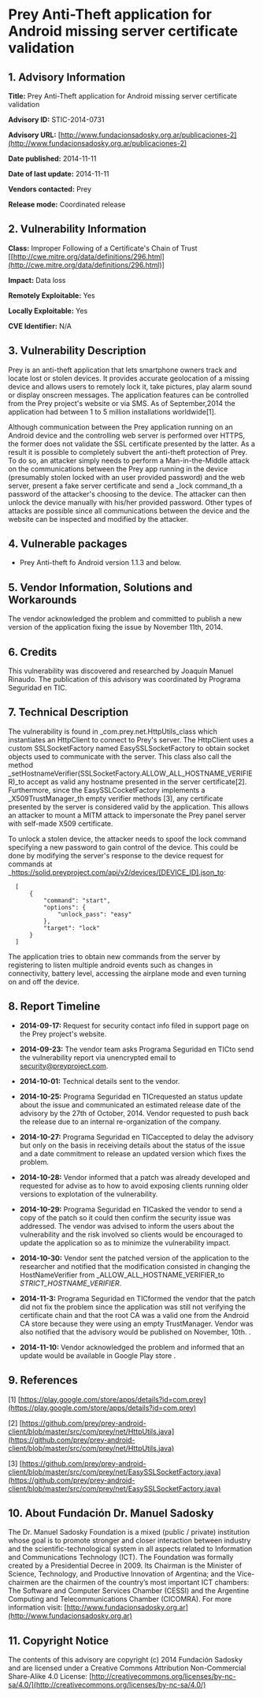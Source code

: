 
# Prey Anti-Theft application for Android missing server certificate validation


## 1. Advisory Information

**Title:** Prey Anti-Theft application for Android missing server certificate validation

**Advisory ID:** STIC-2014-0731

**Advisory URL:** [http://www.fundacionsadosky.org.ar/publicaciones-2](http://www.fundacionsadosky.org.ar/publicaciones-2)

**Date published:** 2014-11-11

**Date of last update:** 2014-11-11

**Vendors contacted:** Prey

**Release mode:** Coordinated release



## 2. Vulnerability Information

**Class:** Improper Following of a Certificate's Chain of Trust [[http://cwe.mitre.org/data/definitions/296.html](http://cwe.mitre.org/data/definitions/296.html)]

**Impact:** Data loss

**Remotely Exploitable:** Yes

**Locally Exploitable:** Yes

**CVE Identifier:** N/A



## 3. Vulnerability Description

Prey is an anti-theft application that lets smartphone owners track and locate lost or stolen devices. It provides accurate geolocation of a missing device and allows users to remotely lock it, take pictures, play alarm sound or display onscreen messages. The application features can be controlled from the Prey project's website or via SMS. As of September,2014 the application had between 1 to 5 million installations worldwide[1].

Although communication between the Prey application running on an Android device and the controlling web server is performed over HTTPS, the former does not validate the SSL certificate presented by the latter. As a result it is possible to completely subvert the anti-theft protection of Prey. To do so, an attacker simply needs to perform a Man-in-the-Middle attack on the communications between the Prey app running in the device (presumably stolen locked with an user provided password) and the web server, present a fake server certificate and send a _lock command_th a password of the attacker's choosing to the device. The attacker can then unlock the device manually with his/her provided password. Other types of attacks are possible since all communications between the device and the website can be inspected and modified by the attacker.


## 4. Vulnerable packages

* Prey Anti-theft fo Android version 1.1.3 and below.

## 5. Vendor Information, Solutions and Workarounds

The vendor acknowledged the problem and committed to publish a new version of the application fixing the issue by November 11th, 2014. 


## 6. Credits

This vulnerability was discovered and researched by Joaquín Manuel Rinaudo. The publication of this advisory was coordinated by Programa Seguridad en TIC. 

## 7. Technical Description

The vulnerability is found in _com.prey.net.HttpUtils_class which instantiates an HttpClient to connect to Prey's server. The HttpClient uses a custom SSLSocketFactory named EasySSLSocketFactory to obtain socket objects used to communicate with the server. This class also call the method _setHostnameVerifier(SSLSocketFactory.ALLOW_ALL_HOSTNAME_VERIFIER)_to accept as valid any hostname presented in the server certificate[2]. Furthermore, since the EasySSLCocketFactory implements a _X509TrustManager_th empty verifier methods [3], any certificate presented by the server is considered valid by the application. This allows an attacker to mount a MITM attack to impersonate the Prey panel server with self-made X509 certificate.

To unlock a stolen device, the attacker needs to spoof the lock command specifying a new password to gain control of the device. This could be done by modifying the server's response to the device request for commands at _https://solid.preyproject.com/api/v2/devices/[DEVICE_ID].json_to:


```
  [
      {
          "command": "start", 
          "options": {
              "unlock_pass": "easy"
          }, 
          "target": "lock"
      }
  ]

```

The application tries to obtain new commands from the server by registering to listen multiple android events such as changes in connectivity, battery level, accessing the airplane mode and even turning on and off the device.  


## 8. Report Timeline

* **2014-09-17:** 
          Request for security contact info filed in support page on the Prey project's website.
        
* **2014-09-23:** 
          The vendor team asks Programa Seguridad en TICto send the vulnerability report via unencrypted email to security@preyproject.com.
        
* **2014-10-01:** 
          Technical details sent to the vendor.
        
* **2014-10-25:** Programa Seguridad en TICrequested an status update about the issue and communicated an estimated release date of the advisory by the 27th of October, 2014. Vendor requested to push back the release due to an internal re-organization of the company.
        
* **2014-10-27:** Programa Seguridad en TICaccepted to delay the advisory but only on the basis in receiving details about the status of the issue and a date commitment to release an updated version which fixes the problem. 
        
* **2014-10-28:** 
         Vendor informed that a patch was already developed and requested for advise as to how to avoid exposing clients running older versions to explotation of the vulnerability.  
        
* **2014-10-29:** Programa Seguridad en TICasked the vendor to send a copy of the patch so it could then confirm the security issue was addressed. The vendor was advised to inform the users about the vulnerability and the risk involved so clients would be encouraged to update the application so as to minimize the vulnerability impact.
        
* **2014-10-30:** 
          Vendor sent the patched version  of the application to the researcher and notified that the modification consisted in changing the HostNameVerifier from _ALLOW_ALL_HOSTNAME_VERIFIER_to _STRICT_HOSTNAME_VERIFIER_.
        
* **2014-11-3:** Programa Seguridad en TICformed the vendor that the patch did not fix the problem since the application was still not verifying the certificate chain and that the root CA was a valid one from the Android CA store because they were using an empty TrustManager. Vendor was also notified that the advisory would be published on November, 10th.
.        
* **2014-11-10:** 
          Vendor acknowledged the problem and informed that an update would be available in Google Play store .
        

## 9. References

[1] [https://play.google.com/store/apps/details?id=com.prey](https://play.google.com/store/apps/details?id=com.prey)

[2] [https://github.com/prey/prey-android-client/blob/master/src/com/prey/net/HttpUtils.java](https://github.com/prey/prey-android-client/blob/master/src/com/prey/net/HttpUtils.java)

[3] [https://github.com/prey/prey-android-client/blob/master/src/com/prey/net/EasySSLSocketFactory.java](https://github.com/prey/prey-android-client/blob/master/src/com/prey/net/EasySSLSocketFactory.java)

## 10. About Fundación Dr. Manuel Sadosky

The Dr. Manuel Sadosky Foundation is a mixed (public / private) institution whose goal is to promote stronger and closer interaction between industry and the scientific-technological system in all aspects related to Information and Communications Technology (ICT). The Foundation was formally created by a Presidential Decree in 2009. Its Chairman is the Minister of Science, Technology, and Productive Innovation of Argentina; and the Vice-chairmen are the chairmen of the country’s most important ICT chambers: The Software and Computer Services Chamber (CESSI) and the Argentine Computing and Telecommunications Chamber (CICOMRA). For more information visit: [http://www.fundacionsadosky.org.ar](http://www.fundacionsadosky.org.ar)

## 11. Copyright Notice

The contents of this advisory are copyright (c) 2014 Fundación Sadosky and are licensed under a Creative Commons Attribution Non-Commercial Share-Alike 4.0 License: [http://creativecommons.org/licenses/by-nc-sa/4.0/](http://creativecommons.org/licenses/by-nc-sa/4.0/)

